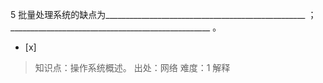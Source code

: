 5
批量处理系统的缺点为__________________________________________________ ；
__________________________________________________ 。
- [x]  

> 知识点：操作系统概述。
> 出处：网络
> 难度：1
> 解释
